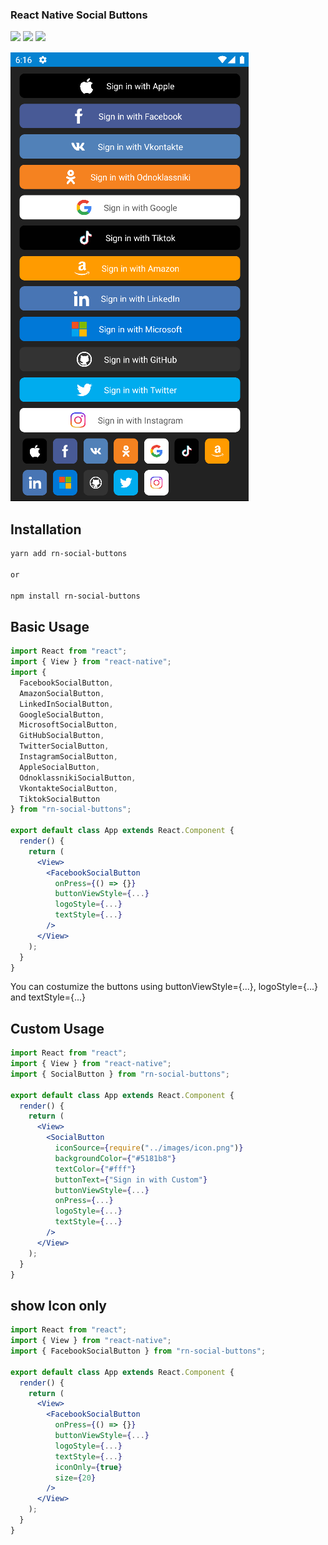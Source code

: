### React Native Social Buttons

![](https://img.shields.io/npm/dm/rn-social-buttons)
![](https://img.shields.io/npm/v/rn-social-buttons)
![](https://img.shields.io/github/contributors/upmanager/rn-social-buttons)

<p>
<img src="https://github.com/upmanager/rn-social-buttons/blob/main/preview.png?raw=true" />
</p>

## Installation

```bash
yarn add rn-social-buttons

or

npm install rn-social-buttons
```

## Basic Usage

```jsx
import React from "react";
import { View } from "react-native";
import {  
  FacebookSocialButton,
  AmazonSocialButton,
  LinkedInSocialButton,
  GoogleSocialButton,
  MicrosoftSocialButton,
  GitHubSocialButton,
  TwitterSocialButton,
  InstagramSocialButton,
  AppleSocialButton,
  OdnoklassnikiSocialButton,
  VkontakteSocialButton,
  TiktokSocialButton
} from "rn-social-buttons";

export default class App extends React.Component {
  render() {
    return (
      <View>
        <FacebookSocialButton
          onPress={() => {}} 
          buttonViewStyle={...} 
          logoStyle={...} 
          textStyle={...}
        />
      </View>
    );
  }
}
```

You can costumize the buttons using buttonViewStyle={...}, logoStyle={...} and textStyle={...}

## Custom Usage

```jsx
import React from "react";
import { View } from "react-native";
import { SocialButton } from "rn-social-buttons";

export default class App extends React.Component {
  render() {
    return (
      <View>
        <SocialButton
          iconSource={require("../images/icon.png")}
          backgroundColor={"#5181b8"}
          textColor={"#fff"}
          buttonText={"Sign in with Custom"}
          buttonViewStyle={...}
          onPress={...}
          logoStyle={...}
          textStyle={...}
        />
      </View>
    );
  }
}
```

## show Icon only

```jsx
import React from "react";
import { View } from "react-native";
import { FacebookSocialButton } from "rn-social-buttons";

export default class App extends React.Component {
  render() {
    return (
      <View>
        <FacebookSocialButton 
          onPress={() => {}} 
          buttonViewStyle={...} 
          logoStyle={...} 
          textStyle={...}
          iconOnly={true}
          size={20}
        />
      </View>
    );
  }
}
```
